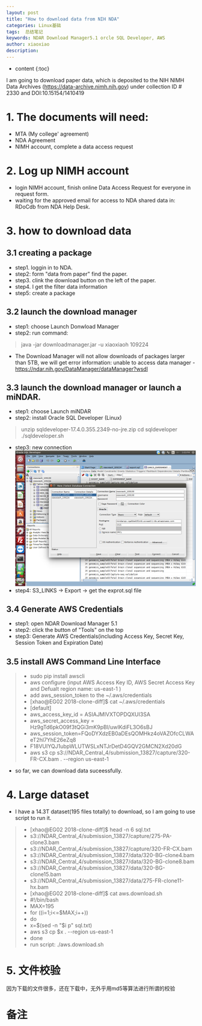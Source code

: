 ```yaml
---
layout: post
title: "How to download data from NIH NDA"
categories: Linux基础
tags:  总结笔记 
keywords: NDAR Download Manager5.1 orcle SQL Developer, AWS 
author: xiaoxiao
description: 
---
```


* content
{:toc}

I am going to download  paper data, which is deposited to the NIH NIMH Data Archives (https://data-archive.nimh.nih.gov) under collection ID # 2330 and DOI:10.15154/1410419

# 1. The documents will need:

- MTA (My college' agreement)
- NDA Agreement
- NIMH account, complete a data access request

# 2. Log up NIMH account

- login NIMH account, finish  online Data Access Request for everyone in request form.
- waiting for the approved email for access to NDA shared data in: RDoCdb from NDA Help Desk.

# 3. how to download data

## 3.1 creating a package
- step1. loggin in to NDA.
- step2: form "data from paper" find the paper.
- step3. clink the download button on the left of the paper.
- step4. I get the filter data information
- step5: create a package

## 3.2  launch the download manager
- step1: choose Launch Donwload Manager
- step2: run command: 
> java -jar downloadmanager.jar -u xiaoxiaoh 109224
- The Download Manager will not allow downloads of packages larger than 5TB, we will get error information: unable to access data manager - https://ndar.nih.gov/DataManager/dataManager?wsdl

## 3.3  launch the download manager or launch a miNDAR.
- step1: choose Launch miNDAR 
- step2: install Oracle SQL Developer (Linux)
> unzip sqldeveloper-17.4.0.355.2349-no-jre.zip
> cd sqldeveloper
> ./sqldeveloper.sh
- step3: new connection
![image](https://github.com/xiaoxiaoh16/xiaoxiaoh16.github.io/raw/master/_drafts/pic/Oracle_SQL_Developer_conntection.png) 
- step4: S3_LINKS -> Export -> get the exprot.sql file

## 3.4 Generate AWS Credentials
- step1: open NDAR Download Manager 5.1 
- step2: click the button of "Tools" on the top
- step3: Generate AWS Credentials(including Access Key, Secret Key, Session Token and Expiration Date)

## 3.5 install AWS Command Line Interface
> - sudo  pip install awscli
> - aws configure (input AWS Access Key ID, AWS Secret Access Key and Defualt region name: us-east-1 )
> - add aws_session_token to the ~/.aws/credentials
> - [xhao@EG02 2018-clone-diff]$ cat ~/.aws/credentials
> - [default]
> - aws_access_key_id = ASIAJMIVXTOPDQXUI3SA
> - aws_secret_access_key = Hz9gTd6pkO09f3tQGi3mK9pBl/uwIKdiFL3O6sBJ
> - aws_session_token=FQoDYXdzEB0aDEsQOMHkz4oVAZOfcCLWAeT2hl7YhE26eZq8
> - F18VUIYQJ1ubpWLUTWSLxNTJrDetD4GQV2GMCN2Xd20dG
> - aws s3 cp s3://NDAR_Central_4/submission_13827/capture/320-FR-CX.bam . --region us-east-1

- so far, we can download data suceessfully.

# 4. Large dataset

- I have a 14.3T dataset(195 files totally) to download, so I am going to use script to run it.
> - [xhao@EG02 2018-clone-diff]$ head -n 6 sql.txt 
> - s3://NDAR_Central_4/submission_13827/capture/275-PA-clone3.bam
> - s3://NDAR_Central_4/submission_13827/capture/320-FR-CX.bam
> - s3://NDAR_Central_4/submission_13827/data/320-BG-clone4.bam
> - s3://NDAR_Central_4/submission_13827/data/320-BG-clone8.bam
> - s3://NDAR_Central_4/submission_13827/data/320-BG-clone15.bam
> - s3://NDAR_Central_4/submission_13827/data/275-FR-clone11-hx.bam
> - [xhao@EG02 2018-clone-diff]$ cat aws.download.sh 
> - #!/bin/bash
> - MAX=195
> - for ((i=1;i<=$MAX;i++))
> - do
> -	 x=$(sed -n "$i p" sql.txt)
> -  aws s3 cp $x . --region us-east-1
> - done
> - run script: ./aws.download.sh

# 5. 文件校验
因为下载的文件很多，还在下载中，无外乎用md5等算法进行所谓的校验

# 备注





